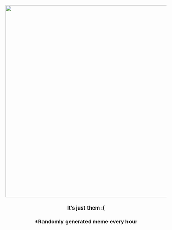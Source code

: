 <p align="center">
        <img src="https://i.redd.it/lsxeazo4xog91.jpg" width="600" height="600">
        </p>
        <h3 align="center">It’s just them :(</h3>
        <h3 align="center">*Randomly generated meme every hour</h3>
    